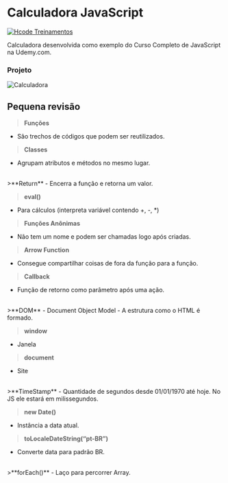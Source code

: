 # Calculadora JavaScript

[![Hcode Treinamentos](https://www.hcode.com.br/res/img/hcode-200x100.png)](https://www.hcode.com.br)

Calculadora desenvolvida como exemplo do Curso Completo de JavaScript na Udemy.com.

### Projeto
![Calculadora](https://firebasestorage.googleapis.com/v0/b/hcode-com-br.appspot.com/o/calculadora-hcode.jpg?alt=media&token=5406aa3f-b965-401c-9b4e-654609c78b33)

## Pequena revisão
>**Funções**
- São trechos de códigos que podem ser reutilizados.  

>**Classes**
- Agrupam atributos e métodos no mesmo lugar.  
<br>
>**Return**
- Encerra a função e retorna um valor.  

>**eval()**
- Para cálculos (interpreta variável contendo +, -, *)  

>**Funções Anônimas**
- Não tem um nome e podem ser chamadas logo após criadas.  

>**Arrow Function**
- Consegue compartilhar coisas de fora da função para a função.  

>**Callback**
- Função de retorno como parâmetro após uma ação.  
<br>
>**DOM**
- Document Object Model - A estrutura como o HTML é formado.  

>**window**
- Janela  

>**document**
- Site  
<br>
>**TimeStamp**
- Quantidade de segundos desde 01/01/1970 até hoje. No JS ele estará em milissegundos.  

>**new Date()**
- Instância a data atual.  

>**toLocaleDateString(“pt-BR”)**
- Converte data para padrão BR.  
<br>
>**forEach()**
- Laço para percorrer Array.
